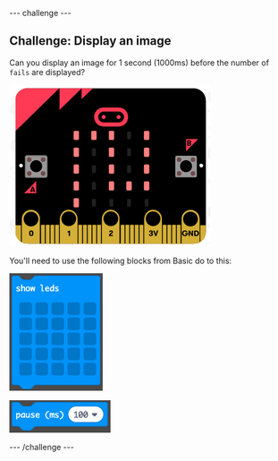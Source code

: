 \--- challenge \---

## Challenge: Display an image

Can you display an image for 1 second (1000ms) before the number of `fails` are displayed?

![截屏](images/frustration-start-img.png)

You'll need to use the following blocks from Basic do to this:

![截图](images/frustration-blocks.png)

![截屏](images/frustration-blocks2.png)

\--- /challenge \---